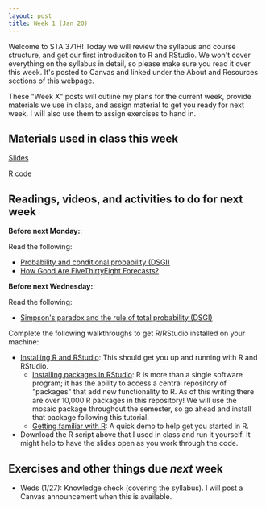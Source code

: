 ```yaml
---
layout: post
title: Week 1 (Jan 20)
---
```


Welcome to STA 371H! Today we will review the syllabus and course structure, and get our first introduciton to R and RStudio. We won't cover everything on the syllabus in detail, so please make sure you read it over this week. It's posted to Canvas and linked under the About and Resources sections of this webpage.

These "Week X" posts will outline my plans for the current week, provide materials we use in class, and assign material to get you ready for next week. I will also use them to assign exercises to hand in.

## Materials used in class this week

[Slides](../files/week1.pdf)

[R code](../files/week1.R)

## Readings, videos, and activities to do for next week

**Before next Monday:**: 

Read the following:
  - [Probability and conditional probability (DSGI)](../files/02_probability.pdf)
  - [How Good Are FiveThirtyEight Forecasts?](https://projects.fivethirtyeight.com/checking-our-work/)
  
**Before next Wednesday:**:

Read the following:
  - [Simpson's paradox and the rule of total probability (DSGI)](../files/04_total_probability.pdf)

Complete the following walkthroughs to get R/RStudio installed on your machine:
  - [Installing R and RStudio](https://github.com/jaredsmurray/learnR/blob/master/basics/installing_R.md): This should get you up and running with R and RStudio.
	- [Installing packages in RStudio](https://github.com/jaredsmurray/learnR/blob/master/basics/installing_library.md): R is more than a single software program; it has the ability to access a central repository of "packages" that add new functionality to R. As of this writing there are over 10,000 R packages in this repository! We will use the mosaic package throughout the semester, so go ahead and install that package following this tutorial.
	- [Getting familiar with R](https://github.com/jaredsmurray/learnR/blob/master/heights/heights.md): A quick demo to help get you started in R.
  - Download the R script above that I used in class and run it yourself. It might help to have the slides open as you work through the code.
  
## Exercises and other things due *next* week

  - Weds (1/27): Knowledge check (covering the syllabus). I will post a Canvas announcement when this is available. 

